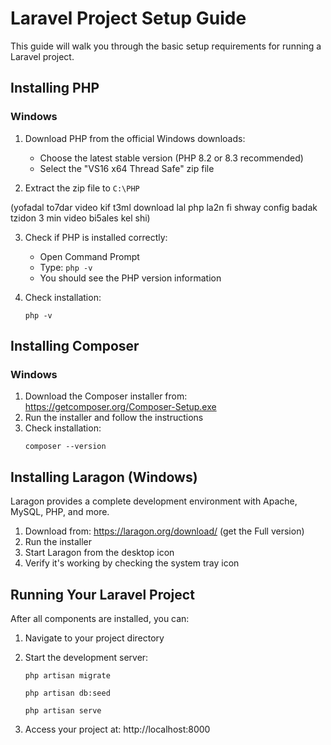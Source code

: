 # Laravel Project Setup Guide

This guide will walk you through the basic setup requirements for running a Laravel project.

## Installing PHP

### Windows

1. Download PHP from the official Windows downloads:

    - Choose the latest stable version (PHP 8.2 or 8.3 recommended)
    - Select the "VS16 x64 Thread Safe" zip file

2. Extract the zip file to `C:\PHP`

(yofadal to7dar video kif t3ml download lal php la2n fi shway config badak tzidon 3 min video bi5ales kel shi)

3. Check if PHP is installed correctly:

    - Open Command Prompt
    - Type: `php -v`
    - You should see the PHP version information

4. Check installation:
    ```
    php -v
    ```

## Installing Composer

### Windows

1. Download the Composer installer from: https://getcomposer.org/Composer-Setup.exe
2. Run the installer and follow the instructions
3. Check installation:
    ```
    composer --version
    ```

## Installing Laragon (Windows)

Laragon provides a complete development environment with Apache, MySQL, PHP, and more.

1. Download from: https://laragon.org/download/ (get the Full version)
2. Run the installer
3. Start Laragon from the desktop icon
4. Verify it's working by checking the system tray icon

## Running Your Laravel Project

After all components are installed, you can:

1. Navigate to your project directory
2. Start the development server:

    ```
    php artisan migrate
    ```

    ```
    php artisan db:seed
    ```

    ```
    php artisan serve
    ```

3. Access your project at: http://localhost:8000

